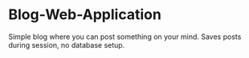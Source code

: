 # Blog-Web-Application
Simple blog where you can post something on your mind.
Saves posts during session, no database setup.
